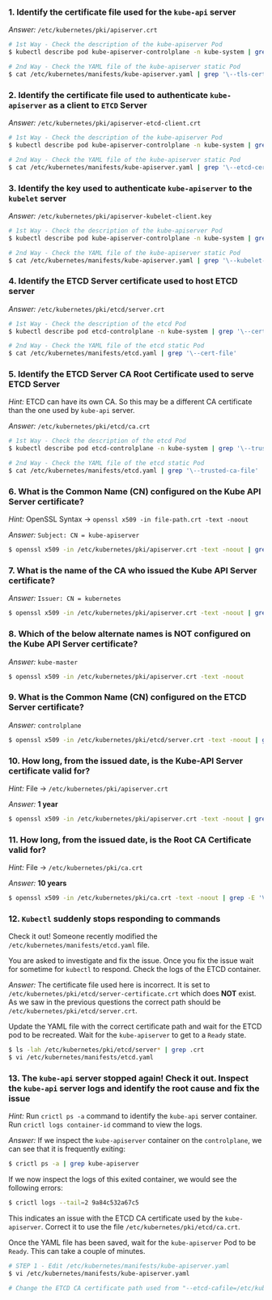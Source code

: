 ### 1. Identify the certificate file used for the `kube-api` server

*Answer:* `/etc/kubernetes/pki/apiserver.crt`

```bash
# 1st Way - Check the description of the kube-apiserver Pod
$ kubectl describe pod kube-apiserver-controlplane -n kube-system | grep '\--tls-cert-file'

# 2nd Way - Check the YAML file of the kube-apiserver static Pod
$ cat /etc/kubernetes/manifests/kube-apiserver.yaml | grep '\--tls-cert-file'
```

### 2. Identify the certificate file used to authenticate `kube-apiserver` as a client to `ETCD` Server

*Answer:* `/etc/kubernetes/pki/apiserver-etcd-client.crt`

```bash
# 1st Way - Check the description of the kube-apiserver Pod
$ kubectl describe pod kube-apiserver-controlplane -n kube-system | grep '\--etcd-certfile'

# 2nd Way - Check the YAML file of the kube-apiserver static Pod
$ cat /etc/kubernetes/manifests/kube-apiserver.yaml | grep '\--etcd-certfile'
```

### 3. Identify the key used to authenticate `kube-apiserver` to the `kubelet` server

*Answer:* `/etc/kubernetes/pki/apiserver-kubelet-client.key`

```bash
# 1st Way - Check the description of the kube-apiserver Pod
$ kubectl describe pod kube-apiserver-controlplane -n kube-system | grep '\--kubelet-client-key'

# 2nd Way - Check the YAML file of the kube-apiserver static Pod
$ cat /etc/kubernetes/manifests/kube-apiserver.yaml | grep '\--kubelet-client-key'
```

### 4. Identify the ETCD Server certificate used to host ETCD server

*Answer:* `/etc/kubernetes/pki/etcd/server.crt`

```bash
# 1st Way - Check the description of the etcd Pod
$ kubectl describe pod etcd-controlplane -n kube-system | grep '\--cert-file'

# 2nd Way - Check the YAML file of the etcd static Pod
$ cat /etc/kubernetes/manifests/etcd.yaml | grep '\--cert-file'
```

### 5. Identify the ETCD Server CA Root Certificate used to serve ETCD Server

*Hint:* ETCD can have its own CA. So this may be a different CA certificate than the one used by `kube-api` server.

*Answer:* `/etc/kubernetes/pki/etcd/ca.crt`

```bash
# 1st Way - Check the description of the etcd Pod
$ kubectl describe pod etcd-controlplane -n kube-system | grep '\--trusted-ca-file'

# 2nd Way - Check the YAML file of the etcd static Pod
$ cat /etc/kubernetes/manifests/etcd.yaml | grep '\--trusted-ca-file'
```

### 6. What is the Common Name (CN) configured on the Kube API Server certificate?

*Hint:* OpenSSL Syntax -> `openssl x509 -in file-path.crt -text -noout`

*Answer:* `Subject: CN = kube-apiserver`

```bash
$ openssl x509 -in /etc/kubernetes/pki/apiserver.crt -text -noout | grep CN
```

### 7. What is the name of the CA who issued the Kube API Server certificate?

*Answer:* `Issuer: CN = kubernetes`

```bash
$ openssl x509 -in /etc/kubernetes/pki/apiserver.crt -text -noout | grep -i issuer
```

### 8. Which of the below alternate names is NOT configured on the Kube API Server certificate?

*Answer:* `kube-master`

```bash
$ openssl x509 -in /etc/kubernetes/pki/apiserver.crt -text -noout
```

### 9. What is the Common Name (CN) configured on the ETCD Server certificate?

*Answer:* `controlplane`

```bash
$ openssl x509 -in /etc/kubernetes/pki/etcd/server.crt -text -noout | grep CN
```

### 10. How long, from the issued date, is the Kube-API Server certificate valid for?

*Hint:* File -> `/etc/kubernetes/pki/apiserver.crt`

*Answer:* **1 year**

```bash
$ openssl x509 -in /etc/kubernetes/pki/apiserver.crt -text -noout | grep -E 'Validity|Not\s'
```

### 11. How long, from the issued date, is the Root CA Certificate valid for?

*Hint:* File -> `/etc/kubernetes/pki/ca.crt`

*Answer:* **10 years**

```bash
$ openssl x509 -in /etc/kubernetes/pki/ca.crt -text -noout | grep -E 'Validity|Not\s'
```

### 12. `Kubectl` suddenly stops responding to commands

Check it out! Someone recently modified the `/etc/kubernetes/manifests/etcd.yaml` file.

You are asked to investigate and fix the issue. Once you fix the issue wait for sometime for `kubectl` to respond. Check the logs of the ETCD container.

*Answer:* The certificate file used here is incorrect. It is set to `/etc/kubernetes/pki/etcd/server-certificate.crt` which does **NOT** exist. As we saw in the previous questions the correct path should be `/etc/kubernetes/pki/etcd/server.crt`.

Update the YAML file with the correct certificate path and wait for the ETCD pod to be recreated. Wait for the `kube-apiserver` to get to a `Ready` state.

```bash
$ ls -lah /etc/kubernetes/pki/etcd/server* | grep .crt
$ vi /etc/kubernetes/manifests/etcd.yaml
```

### 13. The `kube-api` server stopped again! Check it out. Inspect the `kube-api` server logs and identify the root cause and fix the issue

*Hint:* Run `crictl ps -a` command to identify the `kube-api` server container. Run `crictl logs container-id` command to view the logs.

*Answer:* If we inspect the `kube-apiserver` container on the `controlplane`, we can see that it is frequently exiting: 

```bash
$ crictl ps -a | grep kube-apiserver
```

If we now inspect the logs of this exited container, we would see the following errors:

```bash
$ crictl logs --tail=2 9a84c532a67c5
```

This indicates an issue with the ETCD CA certificate used by the `kube-apiserver`. Correct it to use the file `/etc/kubernetes/pki/etcd/ca.crt`.

Once the YAML file has been saved, wait for the `kube-apiserver` Pod to be `Ready`. This can take a couple of minutes.

```bash
# STEP 1 - Edit /etc/kubernetes/manifests/kube-apiserver.yaml
$ vi /etc/kubernetes/manifests/kube-apiserver.yaml

# Change the ETCD CA certificate path used from "--etcd-cafile=/etc/kubernetes/pki/ca.crt" to "--etcd-cafile=/etc/kubernetes/pki/etcd/ca.crt"
```
